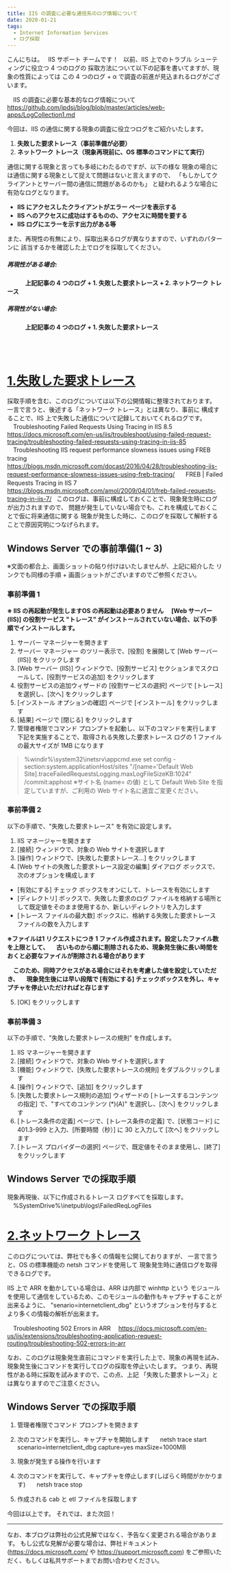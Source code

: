```yaml
---
title: IIS の調査に必要な通信系のログ情報について
date: 2020-01-21
tags: 
  - Internet Information Services
  - ログ採取
---
```


こんにちは。
 
IIS サポート チームです！
 
以前、IIS 上でのトラブル シューティングに役立つ 4 つのログの
採取方法について以下の記事を書いてますが、現象の性質によっては
この 4 つのログ + α で調査の前進が見込まれるログがございます。

　IIS の調査に必要な基本的なログ情報について
　https://github.com/jpdsi/blog/blob/master/articles/web-apps/LogCollection1.md

今回は、IIS の通信に関する現象の調査に役立つログをご紹介いたします。
 
1. **失敗した要求トレース（事前準備が必要）**
2. **ネットワーク トレース（現象再現前に、OS 標準のコマンドにて実行）**

通信に関する現象と言っても多岐にわたるのですが、以下の様な
現象の場合には通信に関する現象として捉えて問題はないと言えますので、
「もしかしてクライアントとサーバー間の通信に問題があるのかも」
と疑われるような場合に有効なログとなります。
 
- **IIS にアクセスしたクライアントがエラー ページを表示する**
- **IIS へのアクセスに成功はするものの、アクセスに時間を要する**
- **IIS ログにエラーを示す出力がある等**

また、再現性の有無により、採取出来るログが異なりますので、いずれのパターンに
該当するかを確認した上でログを採取してください。
 
 ##### 再現性がある場合: 
 　　　**上記記事の 4 つのログ + 1. 失敗した要求トレース + 2. ネットワーク トレース**

 ##### 再現性がない場合:
 　　　**上記記事の 4 つのログ + 1. 失敗した要求トレース**
 
 
---------------


 # <u>1.失敗した要求トレース</u>
採取手順を含む、このログについては以下の公開情報に整理されております。
一言で言うと、後述する「ネットワーク トレース」とは異なり、事前に
構成することで、IIS 上で失敗した通信について記録しておいてくれるログです。
 
　Troubleshooting Failed Requests Using Tracing in IIS 8.5
　https://docs.microsoft.com/en-us/iis/troubleshoot/using-failed-request-tracing/troubleshooting-failed-requests-using-tracing-in-iis-85
 
　Troubleshooting IIS request performance slowness issues using FREB tracing
　https://blogs.msdn.microsoft.com/docast/2016/04/28/troubleshooting-iis-request-performance-slowness-issues-using-freb-tracing/
 
　FREB | Failed Requests Tracing in IIS 7
　https://blogs.msdn.microsoft.com/amol/2009/04/01/freb-failed-requests-tracing-in-iis-7/
 
このログは、事前に構成しておくことで、現象発生時にログが出力されますので、
問題が発生していない場合でも、これを構成しておくことで仮に将来通信に関する
現象が発生した時に、このログを採取して解析することで原因究明につなげられます。
 
## Windows Server での事前準備(1 ~ 3)
※文面の都合上、画面ショットの貼り付けはいたしませんが、上記に紹介した
リンクでも同様の手順 + 画面ショットがございますのでご参照ください。
 
### 事前準備 1
**※ IIS の再起動が発生しますOS の再起動は必要ありません**
 　**[Web サーバー (IIS)] の役割サービス "トレース" がインストールされていない場合、以下の手順でインストールします。**

1. サーバー マネージャーを開きます
2. サーバー マネージャー のツリー表示で、[役割] を展開して [Web サーバー (IIS)] をクリックします 
3. [Web サーバー (IIS)] ウィンドウで、[役割サービス] セクションまでスクロールして、[役割サービスの追加] をクリックします 
4. 役割サービスの追加ウィザードの [役割サービスの選択] ページで [トレース] を選択し、[次へ] をクリックします
5. [インストール オプションの確認] ページで [インストール] をクリックします 
6. [結果] ページで [閉じる] をクリックします
7. 管理者権限でコマンド プロンプトを起動し、以下のコマンドを実行します
   下記を実施することで、取得される失敗した要求トレース ログの 1 ファイルの最大サイズが 1MB になります

 
 >%windir%\system32\inetsrv\appcmd.exe set config -section:system.applicationHost/sites "/[name='Default Web Site].traceFailedRequestsLogging.maxLogFileSizeKB:1024" /commit:apphost 
 ※サイト名 (name= の値) として Default Web Site を指定していますが、ご利用の Web サイト名に適宜ご変更ください。

### 事前準備 2
以下の手順で、"失敗した要求トレース" を有効に設定します。
1. IIS マネージャーを開きます
2. [接続] ウィンドウで、対象の Web サイトを選択します 
3. [操作] ウィンドウで、[失敗した要求トレース...] をクリックします 
4. [Web サイトの失敗した要求トレース設定の編集] ダイアログ ボックスで、次のオプションを構成します


  - [有効にする] チェック ボックスをオンにして、トレースを有効にします
  - [ディレクトリ] ボックスで、失敗した要求のログ ファイルを格納する場所として既定値をそのまま使用するか、新しいディレクトリを入力します
  - [トレース ファイルの最大数] ボックスに、格納する失敗した要求トレース ファイルの数を入力します
  
**※ファイルは1 リクエストにつき 1 ファイル作成されます。設定したファイル数を上限として、**
　**古いものから順に削除されるため、現象発生後に長い時間をおくと必要なファイルが削除される場合があります**

　**このため、同時アクセスがある場合にはそれを考慮した値を設定していただき、**
　**現象発生後には早い段階で [有効にする] チェックボックスを外し、キャプチャを停止いただければと存じます**

5. [OK] をクリックします
 
### 事前準備 3
以下の手順で、"失敗した要求トレースの規則" を作成します。
1. IIS マネージャーを開きます
2. [接続] ウィンドウで、対象の Web サイトを選択します
3. [機能] ウィンドウで、[失敗した要求トレースの規則] をダブルクリックします
4. [操作] ウィンドウで、[追加] をクリックします 
5. [失敗した要求トレース規則の追加] ウィザードの [トレースするコンテンツの指定] で、"すべてのコンテンツ (*)(A)" を選択し、[次へ] をクリックします
6. [トレース条件の定義] ページで、[トレース条件の定義] で、[状態コード] に 401.3-999 と入力、[所要時間（秒）] に 30 と入力して [次へ] をクリックします
7. [トレース プロバイダーの選択] ページで、既定値をそのまま使用し、[終了] をクリックします
 
## Windows Server での採取手順
現象再現後、以下に作成されるトレース ログすべてを採取します。
 
　%SystemDrive%\inetpub\logs\FailedReqLogFiles

 # <u>2.ネットワーク トレース</u>
このログについては、弊社でも多くの情報を公開しておりますが、
一言で言うと、OS の標準機能の netsh コマンドを使用して
現象発生時に通信ログを取得できるログです。

IIS 上で ARR を動かしている場合は、ARR は内部で winhttp という
モジュールを使用して通信をしているため、このモジュールの動作もキャプチャすることが出来るように、
"senario=internetclient_dbg" というオプションを付与するとより多くの情報の解析が出来ます。

　Troubleshooting 502 Errors in ARR
　https://docs.microsoft.com/en-us/iis/extensions/troubleshooting-application-request-routing/troubleshooting-502-errors-in-arr

なお、このログは現象発生直前にコマンドを実行した上で、現象の再現を試み、
現象発生後にコマンドを実行してログの採取を停止いたします。
つまり、再現性がある時に採取を試みますので、この点、上記
「失敗した要求トレース」とは異なりますのでご注意ください。
 
## Windows Server での採取手順

1. 管理者権限でコマンド プロンプトを開きます 
2. 次のコマンドを実行し、キャプチャを開始します
 
　netsh trace start scenario=internetclient_dbg capture=yes maxSize=1000MB

3. 現象が発生する操作を行います
4. 次のコマンドを実行して、キャプチャを停止します(しばらく時間がかかります)
 
　netsh trace stop
 
5. 作成される cab と etl ファイルを採取します

今回は以上です。 それでは、また次回！

---
なお、本ブログは弊社の公式見解ではなく、予告なく変更される場合があります。 もし公式な見解が必要な場合は、弊社ドキュメント (https://docs.microsoft.com/ や https://support.microsoft.com) をご参照いただく、もしくは私共サポートまでお問い合わせください。